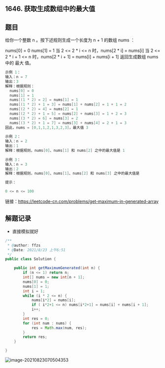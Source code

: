 ## 1646. 获取生成数组中的最大值

## 题目

给你一个整数 n 。按下述规则生成一个长度为 n + 1 的数组 nums ：

nums[0] = 0
nums[1] = 1
当 2 <= 2 * i <= n 时，nums[2 * i] = nums[i]
当 2 <= 2 * i + 1 <= n 时，nums[2 * i + 1] = nums[i] + nums[i + 1]
返回生成数组 nums 中的 最大 值。

```java
示例 1：
输入：n = 7
输出：3
解释：根据规则：
  nums[0] = 0
  nums[1] = 1
  nums[(1 * 2) = 2] = nums[1] = 1
  nums[(1 * 2) + 1 = 3] = nums[1] + nums[2] = 1 + 1 = 2
  nums[(2 * 2) = 4] = nums[2] = 1
  nums[(2 * 2) + 1 = 5] = nums[2] + nums[3] = 1 + 2 = 3
  nums[(3 * 2) = 6] = nums[3] = 2
  nums[(3 * 2) + 1 = 7] = nums[3] + nums[4] = 2 + 1 = 3
因此，nums = [0,1,1,2,1,3,2,3]，最大值 3
    
示例 2：
输入：n = 2
输出：1
解释：根据规则，nums[0]、nums[1] 和 nums[2] 之中的最大值是 1
    
示例 3：
输入：n = 3
输出：2
解释：根据规则，nums[0]、nums[1]、nums[2] 和 nums[3] 之中的最大值是 
```

```java
提示：

0 <= n <= 100
```


链接：https://leetcode-cn.com/problems/get-maximum-in-generated-array

## 解题记录

+ 直接模拟就好

```java
/**
 * @author: ffzs
 * @Date: 2021/8/23 上午6:51
 */
public class Solution {

    public int getMaximumGenerated(int n) {
        if (n <= 1) return n;
        int[] nums = new int[n + 1];
        nums[0] = 0;
        nums[1] = 1;
        int i = 1;
        while (i * 2 <= n) {
            nums[i*2] = nums[i];
            if ( i*2+1 <= n) nums[i*2+1] = nums[i] + nums[i + 1];
            i++;
        }
        int res = 0;
        for (int num : nums) {
            res = Math.max(num, res);
        }
        return res;
    }

}
```

![image-20210823070504353](https://gitee.com/ffzs/picture_go/raw/master/img/image-20210823070504353.png)